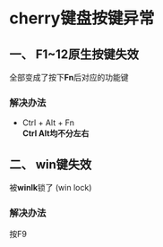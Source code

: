 # cherry键盘按键异常

## 一、 F1~12原生按键失效
全部变成了按下**Fn**后对应的功能键
### 解决办法
- Ctrl + Alt + Fn <br>
**Ctrl Alt均不分左右**

## 二、 win键失效
被**winlk**锁了 (win lock)
### 解决办法
按F9
